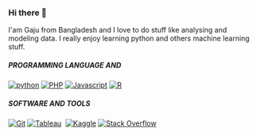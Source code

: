 ### Hi there 👋

I'am Gaju from Bangladesh and I love to do stuff like analysing and modeling data. I really enjoy learning python and others machine learning stuff.




<!--
**Dev-Gaju/Dev-Gaju** is a ✨ _special_ ✨ repository because its `README.md` (this file) appears on your GitHub profile.

Here are some ideas to get you started:

- 🔭 I’m currently working on ...
- 🌱 I’m currently learning ...
- 👯 I’m looking to collaborate on ...
- 🤔 I’m looking for help with ...
- 💬 Ask me about ...
- 📫 How to reach me: ...
- 😄 Pronouns: ...
- ⚡ Fun fact: ...
-->

##### PROGRAMMING LANGUAGE AND 

<p align="left">
<a href="#"><img alt="python" src="https://img.shields.io/badge/Python-E34F26.svg?logo=html5&logoColor=white"></a>
<a href="#"><img alt="PHP" src="https://img.shields.io/badge/PHP-1572B6.svg?logo=css3&logoColor=white"></a>
<a href="#"><img alt="Javascript" src="https://img.shields.io/badge/JavaScript-F7DF1E.svg?logo=javascript&logoColor=black"></a>
<a href="#"><img alt="R" src="https://img.shields.io/badge/R-hotpink.svg?logo=SASS&logoColor=white"></a>
<!-- <a href="#"><img alt="Java" src="https://img.shields.io/badge/Java-007396.svg?logo=java&logoColor=white"></a>
<a href="#"><img alt="Markdown" src="https://img.shields.io/badge/Markdown-000000.svg?logo=markdown&logoColor=white"></a> -->
</p>


##### SOFTWARE AND TOOLS

<p align="left">
    <a href="#"><img alt="Git" src="https://img.shields.io/badge/Git-F05033.svg?logo=git&logoColor=white"></a>
    <a href="#"><img alt="Tableau" src="https://img.shields.io/badge/Adobe-FF0000.svg?logo=adobe&logoColor=white"></a>
    <a href="#"><img alt="" src="https://img.shields.io/badge/Codepen-000000.svg?logo=codepen&logoColor=white"></a>
    <a href="#"><img alt="Kaggle" src="https://img.shields.io/badge/Google%20Sheets-34A853.svg?logo=google%20sheets&logoColor=white"></a>
    <a href="https://stackoverflow.com/users/12081080/md-gazuruddin"><img alt="Stack Overflow" src="https://img.shields.io/badge/-Stack%20Overflow-FE7A16?logo=stack-overflow&logoColor=white"></a>
</p>


